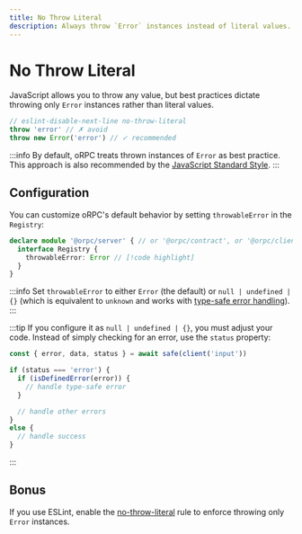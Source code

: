 ```yaml
---
title: No Throw Literal
description: Always throw `Error` instances instead of literal values.
---
```


# No Throw Literal

JavaScript allows you to throw any value, but best practices dictate throwing only `Error` instances rather than literal values.

```ts
// eslint-disable-next-line no-throw-literal
throw 'error' // ✗ avoid
throw new Error('error') // ✓ recommended
```

:::info
By default, oRPC treats thrown instances of `Error` as best practice. This approach is also recommended by the [JavaScript Standard Style](https://standardjs.com/rules.html#throw-new-error-old-style).
:::

## Configuration

You can customize oRPC's default behavior by setting `throwableError` in the `Registry`:

```ts
declare module '@orpc/server' { // or '@orpc/contract', or '@orpc/client'
  interface Registry {
    throwableError: Error // [!code highlight]
  }
}
```

:::info
Set `throwableError` to either `Error` (the default) or `null | undefined | {}` (which is equivalent to `unknown` and works with [type-safe error handling](/docs/client/error-handling#using-safe-and-isdefinederror)).
:::

:::tip
If you configure it as `null | undefined | {}`, you must adjust your code. Instead of simply checking for an error, use the `status` property:

```ts
const { error, data, status } = await safe(client('input'))

if (status === 'error') {
  if (isDefinedError(error)) {
    // handle type-safe error
  }

  // handle other errors
}
else {
  // handle success
}
```

:::

## Bonus

If you use ESLint, enable the [no-throw-literal](https://eslint.org/docs/rules/no-throw-literal) rule to enforce throwing only `Error` instances.
